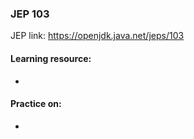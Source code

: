 ### JEP 103

JEP link: https://openjdk.java.net/jeps/103

#### Learning resource:
- 

#### Practice on:
- 

